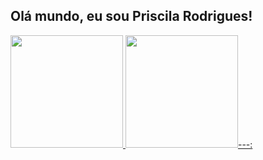 ## Olá mundo, eu sou Priscila Rodrigues!

<div text-align="center">
<a href="https://github.com/PriscilaRodriguess">
<img height="180em" src="https://github-readme-stats.vercel.app/api?username=priscilarodriguess&show_icons=true&theme=dracula">
<img height="180em" src="https://github-readme-stats.vercel.app/api/top-langs/?username=priscilarodriguess&layout=compact&theme=dracula">---:
</div>

